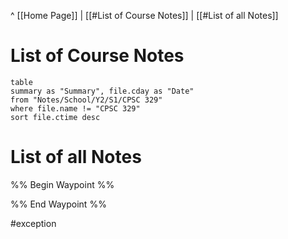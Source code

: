 ^ [[Home Page]] | 
[[#List of Course Notes]] | [[#List of all Notes]]
# List of Course Notes
```dataview
table
summary as "Summary", file.cday as "Date"
from "Notes/School/Y2/S1/CPSC 329"
where file.name != "CPSC 329"
sort file.ctime desc
```

# List of all Notes
%% Begin Waypoint %%


%% End Waypoint %%

#exception